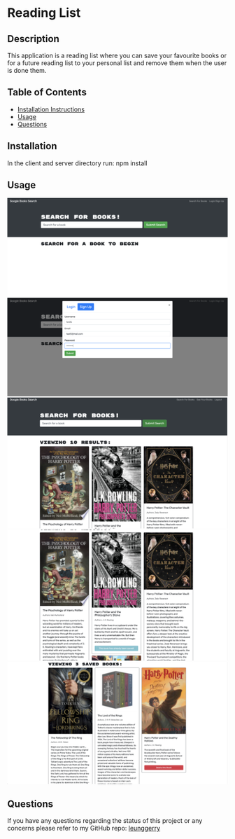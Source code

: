 # Reading List
  
## Description

This application is a reading list where you can save your favourite books or for a future reading list to your personal list and remove them when the user is done them.

## Table of Contents

- [Installation Instructions](#installation)
- [Usage](#usage)
- [Questions](#questions)

## Installation

In the client and server directory run:
npm install

## Usage
![Home Application](./res/images/home.png)
![Sign up page](./res/images/signup.png)
![Book Search](./res/images/book-search.png)
![Saved books](./res/images/savedbooks.png)
![Delete book](./res/images/deletebook.png)

## Questions

If you have any questions regarding the status of this project or any concerns please refer to my GitHub repo:
[leunggerry](https://github.com/leunggerry)